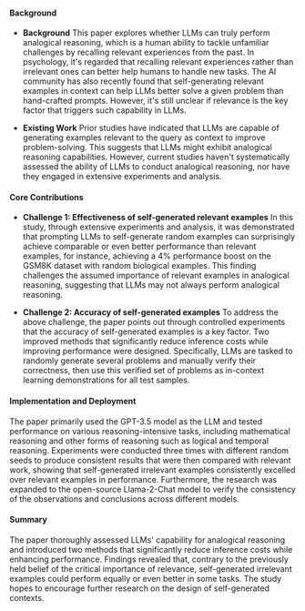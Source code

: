 #### Background
- **Background**
This paper explores whether LLMs can truly perform analogical reasoning, which is a human ability to tackle unfamiliar challenges by recalling relevant experiences from the past. In psychology, it's regarded that recalling relevant experiences rather than irrelevant ones can better help humans to handle new tasks. The AI community has also recently found that self-generating relevant examples in context can help LLMs better solve a given problem than hand-crafted prompts. However, it's still unclear if relevance is the key factor that triggers such capability in LLMs.

- **Existing Work**
Prior studies have indicated that LLMs are capable of generating examples relevant to the query as context to improve problem-solving. This suggests that LLMs might exhibit analogical reasoning capabilities. However, current studies haven't systematically assessed the ability of LLMs to conduct analogical reasoning, nor have they engaged in extensive experiments and analysis.
#### Core Contributions
  - **Challenge 1: Effectiveness of self-generated relevant examples**
      In this study, through extensive experiments and analysis, it was demonstrated that prompting LLMs to self-generate random examples can surprisingly achieve comparable or even better performance than relevant examples, for instance, achieving a 4% performance boost on the GSM8K dataset with random biological examples. This finding challenges the assumed importance of relevant examples in analogical reasoning, suggesting that LLMs may not always perform analogical reasoning.
      
  - **Challenge 2: Accuracy of self-generated examples**
      To address the above challenge, the paper points out through controlled experiments that the accuracy of self-generated examples is a key factor. Two improved methods that significantly reduce inference costs while improving performance were designed. Specifically, LLMs are tasked to randomly generate several problems and manually verify their correctness, then use this verified set of problems as in-context learning demonstrations for all test samples.

#### Implementation and Deployment
The paper primarily used the GPT-3.5 model as the LLM and tested performance on various reasoning-intensive tasks, including mathematical reasoning and other forms of reasoning such as logical and temporal reasoning. Experiments were conducted three times with different random seeds to produce consistent results that were then compared with relevant work, showing that self-generated irrelevant examples consistently excelled over relevant examples in performance. Furthermore, the research was expanded to the open-source Llama-2-Chat model to verify the consistency of the observations and conclusions across different models.

#### Summary
The paper thoroughly assessed LLMs' capability for analogical reasoning and introduced two methods that significantly reduce inference costs while enhancing performance. Findings revealed that, contrary to the previously held belief of the critical importance of relevance, self-generated irrelevant examples could perform equally or even better in some tasks. The study hopes to encourage further research on the design of self-generated contexts.